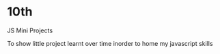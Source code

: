 # 10th
JS Mini Projects

To show little project learnt over time inorder to home my javascript skills

